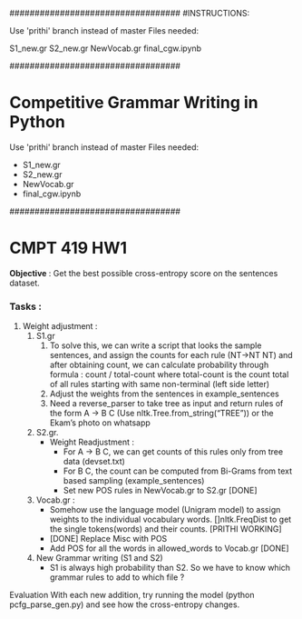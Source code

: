##################################
#INSTRUCTIONS:

Use 'prithi' branch instead of master
Files needed: 


S1_new.gr
S2_new.gr
NewVocab.gr
final_cgw.ipynb


##################################

Competitive Grammar Writing in Python
=====================================

Use 'prithi' branch instead of master
Files needed: 
- S1_new.gr
- S2_new.gr
- NewVocab.gr
- final_cgw.ipynb

##################################

# CMPT 419 HW1 


**Objective** : Get the best possible cross-entropy score on the sentences dataset.


### Tasks : 


1. Weight adjustment : 
   1. S1.gr 
      1. To solve this, we can write a script that looks the sample sentences, and assign the counts for each rule (NT->NT NT) and after obtaining count, we can calculate probability through formula : count / total-count where total-count is the count total of all rules starting with same non-terminal (left side letter)
      2. Adjust the weights from the sentences in example_sentences 
      3. Need a reverse_parser to take tree as input and return rules of the form A -> B C (Use nltk.Tree.from_string(“TREE”)) or the Ekam’s photo on whatsapp 
     2. S2.gr.
        * Weight Readjustment : 
           * For A -> B C, we can get counts of this rules only from tree data (devset.txt)
           * For B C, the count can be computed from Bi-Grams from text based sampling (example_sentences)
           * Set new POS rules in NewVocab.gr to S2.gr [DONE]
    3. Vocab.gr : 
          * Somehow use the language model (Unigram model) to assign weights to the individual vocabulary words. []nltk.FreqDist to get the single tokens(words) and their counts. [PRITHI WORKING]
          * [DONE] Replace Misc with POS 
          * Add POS for all the words in allowed_words to Vocab.gr [DONE]
    4. New Grammar writing (S1 and S2)
        * S1 is always high probability than S2. So we have to know which grammar rules to add to which file ? 


Evaluation
With each new addition, try running the model (python pcfg_parse_gen.py) and see how the cross-entropy changes.